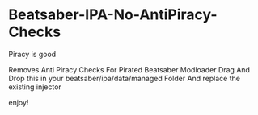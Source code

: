 # Beatsaber-IPA-No-AntiPiracy-Checks
Piracy is good

Removes Anti Piracy Checks For Pirated Beatsaber Modloader Drag And Drop this in your beatsaber/ipa/data/managed Folder And replace the existing injector 

enjoy!
